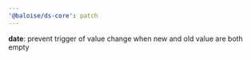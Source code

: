 ```yaml
---
'@baloise/ds-core': patch
---
```


**date**: prevent trigger of value change when new and old value are both empty
